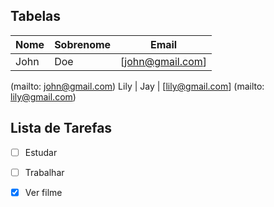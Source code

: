 ## Tabelas

Nome | Sobrenome | Email
---- | --------- | -----
John | Doe | [john@gmail.com]
(mailto: john@gmail.com)
Lily | Jay | [lily@gmail.com]
(mailto: lily@gmail.com)

## Lista de Tarefas
- [ ] Estudar
- [ ] Trabalhar
- [x] Ver filme

